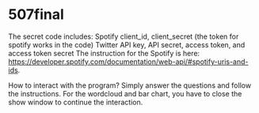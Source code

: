 # 507final
The secret code includes:
Spotify client_id, client_secret (the token for spotify works in the code)
Twitter API key, API secret, access token, and access token secret
The instruction for the Spotify is here: https://developer.spotify.com/documentation/web-api/#spotify-uris-and-ids.

How to interact with the program?
Simply answer the questions and follow the instructions.
For the wordcloud and bar chart, you have to close the show window to continue the interaction.

